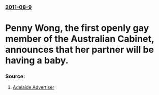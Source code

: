 ### [2011-08-9](/news/2011/08/9/index.md)

# Penny Wong, the first openly gay member of the Australian Cabinet, announces that her partner will be having a baby. 




### Source:

1. [Adelaide Advertiser](http://www.adelaidenow.com.au/baby-for-wong-and-partner/story-e6frea6u-1226111503642)

